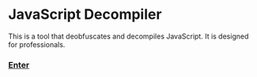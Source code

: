 # JavaScript Decompiler

This is a tool that deobfuscates and decompiles JavaScript. It is designed for professionals. 

### [Enter](https://jspenguin2017.github.io/JavaScriptDecompiler/)
